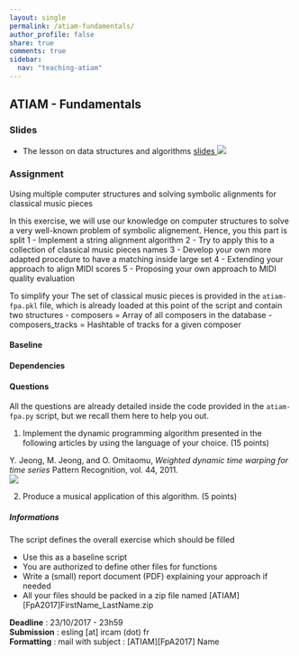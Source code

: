 ```yaml
---
layout: single
permalink: /atiam-fundamentals/
author_profile: false
share: true
comments: true
sidebar:
  nav: "teaching-atiam"
---
```


## ATIAM - Fundamentals

### Slides
  * The lesson on data structures and algorithms [slides ![](../images/pdf.png)](../documents/Generic.5.Structures.pdf)

### Assignment

Using multiple computer structures and solving symbolic alignments for classical music pieces

In this exercise, we will use our knowledge on computer structures to solve a very well-known problem of symbolic alignement. Hence, you this part is split 
  1 - Implement a string alignment algorithm
  2 - Try to apply this to a collection of classical music pieces names
  3 - Develop your own more adapted procedure to have a matching inside large set
  4 - Extending your approach to align MIDI scores
  5 - Proposing your own approach to MIDI quality evaluation
  
To simplify your 
The set of classical music pieces is provided in the `atiam-fpa.pkl` file, which is already loaded at this point of the script and contain two structures
    - composers         = Array of all composers in the database
    - composers_tracks  = Hashtable of tracks for a given composer

#### Baseline

#### Dependencies

#### Questions

All the questions are already detailed inside the code provided in the `atiam-fpa.py` script, but we recall them here to help you out.

1. Implement the dynamic programming algorithm presented in the following articles by using the language of your choice. (15 points)  

Y. Jeong, M. Jeong, and O. Omitaomu, *Weighted dynamic time warping for time series* Pattern Recognition, vol. 44, 2011.  
[![](../images/pdf.png)](http://lig-membres.imag.fr/bisson/cours/M2INFO-AIW-ML/papers/Jeong11.pdf)

2. Produce a musical application of this algorithm. (5 points)

##### Informations

The script defines the overall exercise which should be filled
 - Use this as a baseline script
 - You are authorized to define other files for functions
 - Write a (small) report document (PDF) explaining your approach if needed
 - All your files should be packed in a zip file named
     \[ATIAM\]\[FpA2017\]FirstName_LastName.zip

**Deadline**   : 23/10/2017 - 23h59  
**Submission** : esling [at] ircam (dot) fr  
**Formatting** : mail with subject : \[ATIAM\]\[FpA2017\] Name  
